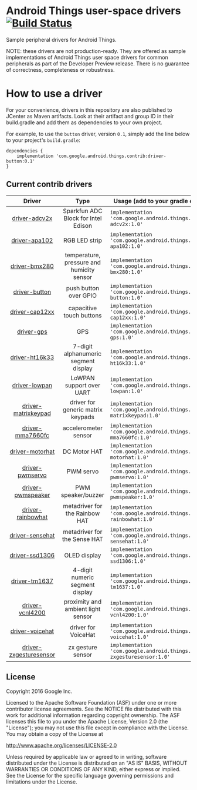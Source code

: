 Android Things user-space drivers [![Build Status](https://travis-ci.org/androidthings/contrib-drivers.svg?branch=master)](https://travis-ci.org/androidthings/contrib-drivers) 
=================================

Sample peripheral drivers for Android Things.

NOTE: these drivers are not production-ready. They are offered as sample
implementations of Android Things user space drivers for common peripherals
as part of the Developer Preview release. There is no guarantee
of correctness, completeness or robustness.


How to use a driver
===================

For your convenience, drivers in this repository are also published to JCenter
as Maven artifacts. Look at their artifact and group ID in their build.gradle
and add them as dependencies to your own project.

For example, to use the `button` driver, version `0.1`, simply add the line
below to your project's `build.gradle`:


```
dependencies {
    implementation 'com.google.android.things.contrib:driver-button:0.1'
}
```


Current contrib drivers
-----------------------

<!-- DRIVER_LIST_START -->
Driver | Type | Usage (add to your gradle dependencies) | Note
:---:|:---:| --- | ---
[driver-adcv2x](adcv2x) | Sparkfun ADC Block for Intel Edison | `implementation 'com.google.android.things.contrib:driver-adcv2x:1.0'` |  [changelog](adcv2x/CHANGELOG.md)
[driver-apa102](apa102) | RGB LED strip | `implementation 'com.google.android.things.contrib:driver-apa102:1.0'` | [sample](https://github.com/androidthings/drivers-samples/tree/master/apa102) [changelog](apa102/CHANGELOG.md)
[driver-bmx280](bmx280) | temperature, pressure and humidity sensor | `implementation 'com.google.android.things.contrib:driver-bmx280:1.0'` | [sample](https://github.com/androidthings/drivers-samples/tree/master/bmx280) [changelog](bmx280/CHANGELOG.md)
[driver-button](button) | push button over GPIO | `implementation 'com.google.android.things.contrib:driver-button:1.0'` | [sample](https://github.com/androidthings/sample-button) [changelog](button/CHANGELOG.md)
[driver-cap12xx](cap12xx) | capacitive touch buttons | `implementation 'com.google.android.things.contrib:driver-cap12xx:1.0'` | [sample](https://github.com/androidthings/drivers-samples/tree/master/cap12xx) [changelog](cap12xx/CHANGELOG.md)
[driver-gps](gps) | GPS | `implementation 'com.google.android.things.contrib:driver-gps:1.0'` | [sample](https://github.com/androidthings/drivers-samples/tree/master/gps) [changelog](gps/CHANGELOG.md)
[driver-ht16k33](ht16k33) | 7-digit alphanumeric segment display | `implementation 'com.google.android.things.contrib:driver-ht16k33:1.0'` | [sample](https://github.com/androidthings/drivers-samples/tree/master/ht16k33) [changelog](ht16k33/CHANGELOG.md)
[driver-lowpan](lowpan) | LoWPAN support over UART | `implementation 'com.google.android.things.contrib:driver-lowpan:1.0'` | [sample](https://github.com/androidthings/sample-lowpan) [changelog](lowpan/CHANGELOG.md)
[driver-matrixkeypad](matrixkeypad) | driver for generic matrix keypads | `implementation 'com.google.android.things.contrib:driver-matrixkeypad:1.0'` | [sample](https://github.com/androidthings/drivers-samples/tree/master/matrixkeypad) [changelog](matrixkeypad/CHANGELOG.md)
[driver-mma7660fc](mma7660fc) | accelerometer sensor | `implementation 'com.google.android.things.contrib:driver-mma7660fc:1.0'` | [sample](https://github.com/androidthings/drivers-samples/tree/master/mma7660fc) [changelog](mma7660fc/CHANGELOG.md)
[driver-motorhat](motorhat) | DC Motor HAT | `implementation 'com.google.android.things.contrib:driver-motorhat:1.0'` | [sample](https://github.com/androidthings/robocar) [changelog](motorhat/CHANGELOG.md)
[driver-pwmservo](pwmservo) | PWM servo | `implementation 'com.google.android.things.contrib:driver-pwmservo:1.0'` | [sample](https://github.com/androidthings/drivers-samples/tree/master/pwmservo) [changelog](pwmservo/CHANGELOG.md)
[driver-pwmspeaker](pwmspeaker) | PWM speaker/buzzer | `implementation 'com.google.android.things.contrib:driver-pwmspeaker:1.0'` | [sample](https://github.com/androidthings/drivers-samples/tree/master/pwmspeaker) [changelog](pwmspeaker/CHANGELOG.md)
[driver-rainbowhat](rainbowhat) | metadriver for the Rainbow HAT | `implementation 'com.google.android.things.contrib:driver-rainbowhat:1.0'` | [sample](https://github.com/androidthings/weatherstation) [changelog](rainbowhat/CHANGELOG.md)
[driver-sensehat](sensehat) | metadriver for the Sense HAT | `implementation 'com.google.android.things.contrib:driver-sensehat:1.0'` |  [changelog](sensehat/CHANGELOG.md)
[driver-ssd1306](ssd1306) | OLED display | `implementation 'com.google.android.things.contrib:driver-ssd1306:1.0'` | [sample](https://github.com/androidthings/drivers-samples/tree/master/ssd1306) [changelog](ssd1306/CHANGELOG.md)
[driver-tm1637](tm1637) | 4-digit numeric segment display | `implementation 'com.google.android.things.contrib:driver-tm1637:1.0'` | [sample](https://github.com/androidthings/drivers-samples/tree/master/tm1637) [changelog](tm1637/CHANGELOG.md)
[driver-vcnl4200](vcnl4200) | proximity and ambient light sensor | `implementation 'com.google.android.things.contrib:driver-vcnl4200:1.0'` |  [changelog](vcnl4200/CHANGELOG.md)
[driver-voicehat](voicehat) | driver for VoiceHat | `implementation 'com.google.android.things.contrib:driver-voicehat:1.0'` | [sample](https://github.com/androidthings/sample-googleassistant) [changelog](voicehat/CHANGELOG.md)
[driver-zxgesturesensor](zxgesturesensor) | zx gesture sensor | `implementation 'com.google.android.things.contrib:driver-zxgesturesensor:1.0'` |  [changelog](zxgesturesensor/CHANGELOG.md)
<!-- DRIVER_LIST_END -->

License
-------

Copyright 2016 Google Inc.

Licensed to the Apache Software Foundation (ASF) under one or more contributor
license agreements.  See the NOTICE file distributed with this work for
additional information regarding copyright ownership.  The ASF licenses this
file to you under the Apache License, Version 2.0 (the "License"); you may not
use this file except in compliance with the License.  You may obtain a copy of
the License at

  http://www.apache.org/licenses/LICENSE-2.0

Unless required by applicable law or agreed to in writing, software
distributed under the License is distributed on an "AS IS" BASIS, WITHOUT
WARRANTIES OR CONDITIONS OF ANY KIND, either express or implied.  See the
License for the specific language governing permissions and limitations under
the License.
